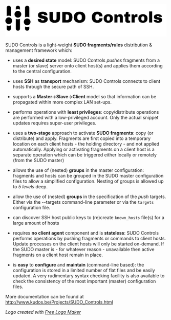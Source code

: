 <p align="center"><img src="logo.png" alt="SUDO Controls Logo"></p>

SUDO Controls is a light-weight **SUDO fragments/rules** distribution & management framework which:

* uses a **desired state** model: SUDO Controls *pushes* fragments from a master (or slave) server onto client host(s) and applies them according to the central configuration.

* uses **SSH** as **transport** mechanism: SUDO Controls connects to client hosts through the secure path of SSH.

* supports a **Master→Slave→Client** model so that information can be propagated within more complex LAN set-ups.

* performs operations with **least privileges**: copy/distribute operations are performed with a low-privileged account. Only the actual snippet updates requires super-user privileges.

* uses a **two-stage** approach to activate **SUDO fragments**: copy (or distribute) and apply. Fragments are first copied into a temporary location on each client hosts - the holding directory - and not applied automatically. Applying or activating fragments on a client host is a separate operation which can be triggered either locally or remotely (from the SUDO master)

* allows the use of (nested) **groups** in the master configuration: fragments and hosts can be grouped in the SUDO master configuration files to allow a simplified configuration. Nesting of groups is allowed up to *5 levels* deep.

* allow the use of (nested) **groups** in the specification of the *push* targets. Either via the --targets command-line parameter or via the `targets` configuration file.

* can discover SSH host public keys to (re)create `known_hosts` file(s) for a large amount of hosts

* requires **no client agent** component and is **stateless**: SUDO Controls performs operations by pushing fragments or commands to client hosts. Update processes on the client hosts will only be started on-demand. If the SUDO master is - for whatever reason - unavailable then active fragments on a client host remain in place.

* is **easy** to **configure** and **maintain** (command-line based): the configuration is stored in a limited number of flat files and be easily updated. A very rudimentary syntax checking facility is also available to check the consistency of the most important (master) configuration files.

More documentation can be found at http://www.kudos.be/Projects/SUDO_Controls.html

*Logo created with [Free Logo Maker](https://logomakr.com)*
